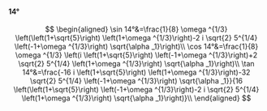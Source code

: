 #### 14°

$$
\begin{aligned}
\sin 14°&=\frac{1}{8} \omega ^{1/3} \left(\left(1+\sqrt{5}\right) \left(1+\omega ^{1/3}\right)-2 i \sqrt{2} 5^{1/4} \left(-1+\omega ^{1/3}\right) \sqrt{\alpha
_1}\right)\\
\cos 14°&=\frac{1}{8} \omega ^{1/3} \left(i \left(1+\sqrt{5}\right) \left(-1+\omega ^{1/3}\right)+2 \sqrt{2} 5^{1/4} \left(1+\omega ^{1/3}\right) \sqrt{\alpha
_1}\right)\\
\tan 14°&=\frac{-16 i \left(1+\sqrt{5}\right) \left(1+\omega ^{1/3}\right)-32 \sqrt{2} 5^{1/4} \left(-1+\omega ^{1/3}\right) \sqrt{\alpha _1}}{16 \left(\left(1+\sqrt{5}\right)
\left(-1+\omega ^{1/3}\right)-2 i \sqrt{2} 5^{1/4} \left(1+\omega ^{1/3}\right) \sqrt{\alpha _1}\right)}\\
\end{aligned}
$$

